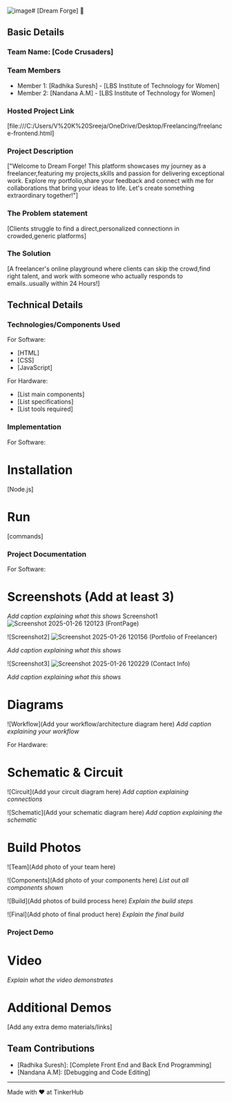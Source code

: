 ![image](https://github.com/user-attachments/assets/53c11edd-56a3-4653-852a-12689cdbfdb1)# [Dream Forge] 🎯


## Basic Details
### Team Name: [Code Crusaders]


### Team Members
- Member 1: [Radhika Suresh] - [LBS Institute of Technology for Women]
- Member 2: [Nandana A.M] - [LBS Institute of Technology for Women]
  

### Hosted Project Link
[file:///C:/Users/V%20K%20Sreeja/OneDrive/Desktop/Freelancing/freelance-frontend.html]

### Project Description
["Welcome to Dream Forge! This platform showcases my journey as a freelancer,featuring my projects,skills and passion for delivering exceptional work. Explore my portfolio,share your feedback and connect with me for collaborations that bring your ideas to life. Let's create something extraordinary together!"]

### The Problem statement
[Clients struggle to find a direct,personalized connectionn in crowded,generic platforms]

### The Solution
[A freelancer's online playground where clients can skip the crowd,find right talent, and work with someone who actually responds to emails..usually within 24 Hours!]

## Technical Details
### Technologies/Components Used
For Software:
- [HTML]
- [CSS]
- [JavaScript]


For Hardware:
- [List main components]
- [List specifications]
- [List tools required]

### Implementation
For Software:
# Installation
[Node.js]

# Run
[commands]

### Project Documentation
For Software:

# Screenshots (Add at least 3)

*Add caption explaining what this shows*
Screenshot1
![Screenshot 2025-01-26 120123](https://github.com/user-attachments/assets/9345cd7d-3245-40ac-8738-fe585013de5a)
(FrontPage)

![Screenshot2]
![Screenshot 2025-01-26 120156](https://github.com/user-attachments/assets/5ce7cd8e-3d33-4ff1-9d24-e84536162aa3)
(Portfolio of Freelancer)

*Add caption explaining what this shows*

![Screenshot3]
![Screenshot 2025-01-26 120229](https://github.com/user-attachments/assets/4bc7ec6e-99c7-4cb8-8f52-5b9d8bb8144e)
(Contact Info)


*Add caption explaining what this shows*

# Diagrams
![Workflow](Add your workflow/architecture diagram here)
*Add caption explaining your workflow*

For Hardware:

# Schematic & Circuit
![Circuit](Add your circuit diagram here)
*Add caption explaining connections*

![Schematic](Add your schematic diagram here)
*Add caption explaining the schematic*

# Build Photos
![Team](Add photo of your team here)


![Components](Add photo of your components here)
*List out all components shown*

![Build](Add photos of build process here)
*Explain the build steps*

![Final](Add photo of final product here)
*Explain the final build*

### Project Demo
# Video

*Explain what the video demonstrates*

# Additional Demos
[Add any extra demo materials/links]

## Team Contributions
- [Radhika Suresh]: [Complete Front End and Back End Programming]
- [Nandana A.M]: [Debugging and Code Editing]
  

---
Made with ❤️ at TinkerHub
